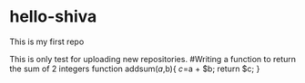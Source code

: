 # hello-shiva
This is my first repo

This is only test for uploading new repositories.
#Writing a function to return the sum of 2 integers
function addsum($a,$b){
$c=$a + $b;
return $c;
}
